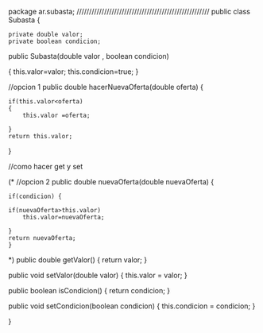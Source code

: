 package ar.subasta;
/////////////////////////////////////////////////////
public class Subasta {

	private double valor;
	private boolean condicion;


public Subasta(double valor , boolean condicion)

{
	this.valor=valor;
	this.condicion=true;
}

//opcion 1
public double hacerNuevaOferta(double oferta)
{ 
	
   	if(this.valor<oferta)
   	{
   		this.valor =oferta;	
   	
   	}
   	return this.valor;
}

//como hacer get y set


(*
//opcion 2
public double nuevaOferta(double nuevaOferta) {
	
	if(condicion) {
	
	if(nuevaOferta>this.valor)
		this.valor=nuevaOferta;
		
	}
	return nuevaOferta;
	}


*)
public double getValor() {
	return valor;
}

public void setValor(double valor) {
	this.valor = valor;
}

public boolean isCondicion() {
	return condicion;
}

public void setCondicion(boolean condicion) {
	this.condicion = condicion;
}

	
	
}
